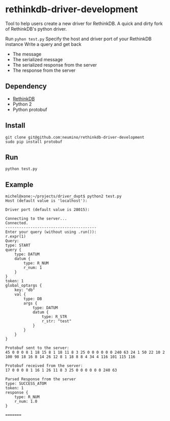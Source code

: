rethinkdb-driver-development
============================

Tool to help users create a new driver for RethinkDB.
A quick and dirty fork of RethinkDB's python driver.

Run `pyhon test.py`
Specify the host and driver port of your RethinkDB instance
Write a query and get back
- The message
- The serialized message
- The serialized response from the server
- The response from the server


Dependency
----
- [RethinkDB](https://github.com/rethinkdb/rethinkdb)
- Python 2
- Python protobuf

Install
----
```
git clone git@github.com:neumino/rethinkdb-driver-development
sudo pip install protobuf
```

Run
----
```
python test.py
```

Example
----
```
michel@xone:~/projects/driver_dvpt$ python2 test.py 
Host (default value is 'localhost'):

Driver port (default value is 28015):

Connecting to the server...
Connected.
----------------------------------------
Enter your query (without using .run()):
r.expr(1)
Query:
type: START
query {
    type: DATUM
    datum {
        type: R_NUM
        r_num: 1
    }
}
token: 1
global_optargs {
    key: "db"
    val {
        type: DB
        args {
            type: DATUM
            datum {
                type: R_STR
                r_str: "test"
            }
        }
    }
}

Protobuf sent to the server:
45 0 0 0 8 1 18 15 8 1 18 11 8 3 25 0 0 0 0 0 0 240 63 24 1 50 22 10 2 100 98 18 16 8 14 26 12 8 1 18 8 8 4 34 4 116 101 115 116

Protobuf received from the server:
17 0 0 0 8 1 16 1 26 11 8 3 25 0 0 0 0 0 0 240 63

Parsed Response from the server
type: SUCCESS_ATOM
token: 1
response {
    type: R_NUM
    r_num: 1.0
}

=======
```
